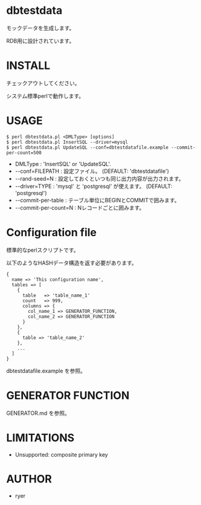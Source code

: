 # dbtestdata

モックデータを生成します。

RDB用に設計されています。

# INSTALL

チェックアウトしてください。

システム標準perlで動作します。

# USAGE

    $ perl dbtestdata.pl <DMLType> [options]
    $ perl dbtestdata.pl InsertSQL --driver=mysql
    $ perl dbtestdata.pl UpdateSQL --conf=dbtestdatafile.example --commit-per-count=500

* DMLType : 'InsertSQL' or 'UpdateSQL'.
* --conf=FILEPATH : 設定ファイル。 (DEFAULT: 'dbtestdatafile')
* --rand-seed=N : 設定しておくといつも同じ出力内容が出力されます。
* --driver=TYPE : 'mysql' と 'postgresql' が使えます。 (DEFAULT: 'postgresql')
* --commit-per-table : テーブル単位にBEGINとCOMMITで囲みます。
* --commit-per-count=N : Nレコードごとに囲みます。

# Configuration file

標準的なperlスクリプトです。

以下のようなHASHデータ構造を返す必要があります。

    {
      name => 'This configuration name',
      tables => [
        {
          table   => 'table_name_1'
          count   => 999,
          columns => {
            col_name_1 => GENERATOR_FUNCTION,
            col_name_2 => GENERATOR_FUNCTION
          }
        },
        {
          table => 'table_name_2'
        },
        ...
      ]
    }

dbtestdatafile.example を参照。

# GENERATOR FUNCTION

GENERATOR.md を参照。

# LIMITATIONS

* Unsupported: composite primary key

# AUTHOR

* ryer
